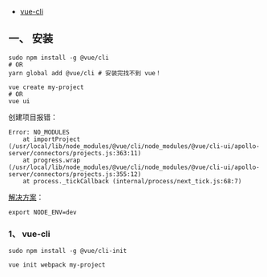 
- [vue-cli](https://cli.vuejs.org/zh/)

## 一、 安装
```
sudo npm install -g @vue/cli
# OR
yarn global add @vue/cli # 安装完找不到 vue！

vue create my-project
# OR
vue ui
```

创建项目报错：  
```
Error: NO_MODULES
    at importProject (/usr/local/lib/node_modules/@vue/cli/node_modules/@vue/cli-ui/apollo-server/connectors/projects.js:363:11)
    at progress.wrap (/usr/local/lib/node_modules/@vue/cli/node_modules/@vue/cli-ui/apollo-server/connectors/projects.js:355:12)
    at process._tickCallback (internal/process/next_tick.js:68:7)
```
[解决方案](https://github.com/vuejs/vue-cli/issues/2633)：  
```
export NODE_ENV=dev
```

### 1、 vue-cli
```
sudo npm install -g @vue/cli-init

vue init webpack my-project
```

